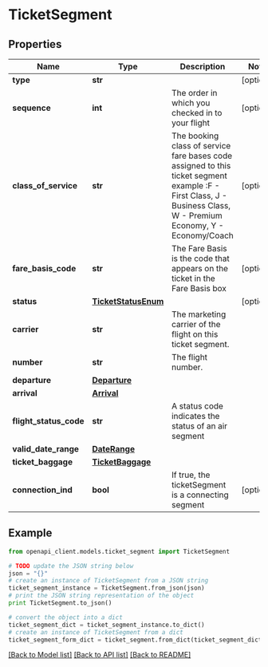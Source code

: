 # TicketSegment


## Properties
Name | Type | Description | Notes
------------ | ------------- | ------------- | -------------
**type** | **str** |  | [optional] 
**sequence** | **int** | The order in which you checked in to your flight | [optional] 
**class_of_service** | **str** | The booking class of service fare bases code assigned to this ticket segment example :F - First Class, J - Business Class, W - Premium Economy, Y - Economy/Coach | [optional] 
**fare_basis_code** | **str** | The Fare Basis is the code that appears on the ticket in the Fare Basis box | [optional] 
**status** | [**TicketStatusEnum**](TicketStatusEnum.md) |  | [optional] 
**carrier** | **str** | The marketing carrier of the flight on this ticket segment. | 
**number** | **str** | The flight number. | 
**departure** | [**Departure**](Departure.md) |  | 
**arrival** | [**Arrival**](Arrival.md) |  | 
**flight_status_code** | **str** | A status code indicates the status of an air segment | 
**valid_date_range** | [**DateRange**](DateRange.md) |  | 
**ticket_baggage** | [**TicketBaggage**](TicketBaggage.md) |  | 
**connection_ind** | **bool** | If true, the ticketSegment is a connecting segment | [optional] 

## Example

```python
from openapi_client.models.ticket_segment import TicketSegment

# TODO update the JSON string below
json = "{}"
# create an instance of TicketSegment from a JSON string
ticket_segment_instance = TicketSegment.from_json(json)
# print the JSON string representation of the object
print TicketSegment.to_json()

# convert the object into a dict
ticket_segment_dict = ticket_segment_instance.to_dict()
# create an instance of TicketSegment from a dict
ticket_segment_form_dict = ticket_segment.from_dict(ticket_segment_dict)
```
[[Back to Model list]](../README.md#documentation-for-models) [[Back to API list]](../README.md#documentation-for-api-endpoints) [[Back to README]](../README.md)



